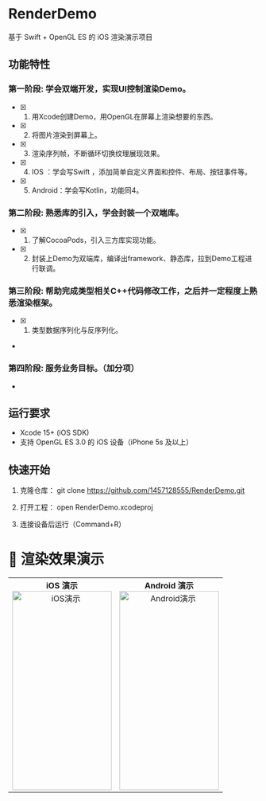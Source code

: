 # RenderDemo

基于 Swift + OpenGL ES 的 iOS 渲染演示项目

## 功能特性

### 第一阶段: 学会双端开发，实现UI控制渲染Demo。
- [x] 1. 用Xcode创建Demo，用OpenGL在屏幕上渲染想要的东西。
- [x] 2. 将图片渲染到屏幕上。
- [x] 3. 渲染序列帧，不断循环切换纹理展现效果。
- [x] 4. IOS    ：学会写Swift ，添加简单自定义界面和控件、布局、按钮事件等。
- [x] 5. Android：学会写Kotlin，功能同4。

### 第二阶段: 熟悉库的引入，学会封装一个双端库。
- [x] 1. 了解CocoaPods，引入三方库实现功能。
- [x] 2. 封装上Demo为双端库，编译出framework、静态库，拉到Demo工程进行联调。

### 第三阶段: 帮助完成类型相关C++代码修改工作，之后并一定程度上熟悉渲染框架。
- [x] 1. 类型数据序列化与反序列化。
- 

### 第四阶段: 服务业务目标。（加分项）
- 


## 运行要求
- Xcode 15+ (iOS SDK)
- 支持 OpenGL ES 3.0 的 iOS 设备（iPhone 5s 及以上）

## 快速开始
1. 克隆仓库：
   git clone https://github.com/1457128555/RenderDemo.git

2. 打开工程：
    open RenderDemo.xcodeproj

3. 连接设备后运行（Command+R）

# 🎥 渲染效果演示

<table>
  <tr>
    <td align="center">
      <b>iOS 演示</b><br>
      <img src="Docs/Screenshots/IOSRenderDemo.gif" alt="iOS演示" height="400" width="200">
    </td>
    <td align="center">
      <b>Android 演示</b><br>
      <img src="Docs/Screenshots/AndroidRenderDemo.gif" alt="Android演示" height="400" width="200">
    </td>
  </tr>
</table>